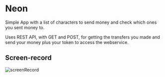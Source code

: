 # Neon

Simple App with a list of characters to send money and check which ones you sent money to.

Uses REST API, with GET and POST, for getting the transfers you made and send your money plus 
your token to access the webservice.


## Screen-record
![screenRecord](https://i.imgur.com/MNW61eg.gif)
